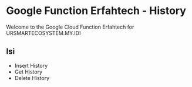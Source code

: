 # Google Function Erfahtech - History

Welcome to the Google Cloud Function Erfahtech for URSMARTECOSYSTEM.MY.ID!

## Isi

- Insert History
- Get History
- Delete History
